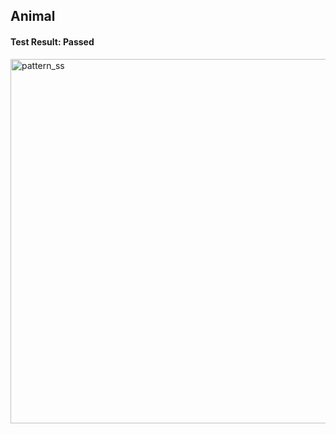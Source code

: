 
## Animal #


#### Test Result: Passed

<img width="583" alt="pattern_ss" src="https://user-images.githubusercontent.com/60236745/169179161-65820b0e-57ee-416b-90b2-02a2874ca07e.png">
